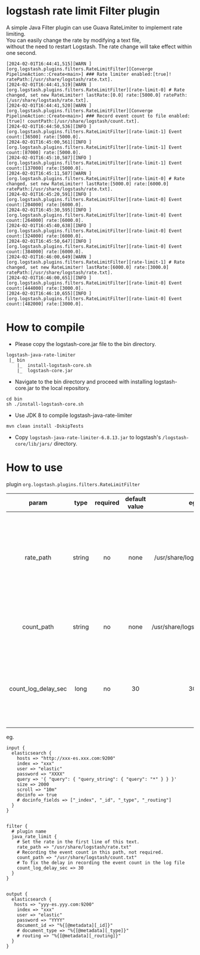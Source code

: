# logstash rate limit Filter plugin

A simple Java Filter plugin can use Guava RateLimiter to implement rate limiting.   
You can easily change the rate by modifying a text file,   
without the need to restart Logstash. The rate change will take effect within one second.

```
[2024-02-01T16:44:41,515][WARN ][org.logstash.plugins.filters.RateLimitFilter][Converge PipelineAction::Create<main>] ### Rate limiter enabled:[true]! ratePath:[/usr/share/logstash/rate.txt].
[2024-02-01T16:44:41,519][WARN ][org.logstash.plugins.filters.RateLimitFilter][rate-limit-0] # Rate changed, set new RateLimiter! lastRate:[0.0] rate:[5000.0] ratePath:[/usr/share/logstash/rate.txt].
[2024-02-01T16:44:41,520][WARN ][org.logstash.plugins.filters.RateLimitFilter][Converge PipelineAction::Create<main>] ### Record event count to file enabled:[true]! countPath:[/usr/share/logstash/count.txt].
[2024-02-01T16:44:50,536][INFO ][org.logstash.plugins.filters.RateLimitFilter][rate-limit-1] Event count:[36500] rate:[5000.0].
[2024-02-01T16:45:00,561][INFO ][org.logstash.plugins.filters.RateLimitFilter][rate-limit-1] Event count:[87000] rate:[5000.0].
[2024-02-01T16:45:10,587][INFO ][org.logstash.plugins.filters.RateLimitFilter][rate-limit-1] Event count:[137000] rate:[5000.0].
[2024-02-01T16:45:11,587][WARN ][org.logstash.plugins.filters.RateLimitFilter][rate-limit-0] # Rate changed, set new RateLimiter! lastRate:[5000.0] rate:[6000.0] ratePath:[/usr/share/logstash/rate.txt].
[2024-02-01T16:45:20,591][INFO ][org.logstash.plugins.filters.RateLimitFilter][rate-limit-0] Event count:[204000] rate:[6000.0].
[2024-02-01T16:45:30,595][INFO ][org.logstash.plugins.filters.RateLimitFilter][rate-limit-0] Event count:[264000] rate:[6000.0].
[2024-02-01T16:45:40,638][INFO ][org.logstash.plugins.filters.RateLimitFilter][rate-limit-0] Event count:[324000] rate:[6000.0].
[2024-02-01T16:45:50,647][INFO ][org.logstash.plugins.filters.RateLimitFilter][rate-limit-0] Event count:[384000] rate:[6000.0].
[2024-02-01T16:46:00,649][WARN ][org.logstash.plugins.filters.RateLimitFilter][rate-limit-1] # Rate changed, set new RateLimiter! lastRate:[6000.0] rate:[3000.0] ratePath:[/usr/share/logstash/rate.txt].
[2024-02-01T16:46:00,651][INFO ][org.logstash.plugins.filters.RateLimitFilter][rate-limit-0] Event count:[444000] rate:[3000.0].
[2024-02-01T16:46:10,655][INFO ][org.logstash.plugins.filters.RateLimitFilter][rate-limit-0] Event count:[482000] rate:[3000.0].
```

# How to compile

- Please copy the logstash-core.jar file to the bin directory.

```
logstash-java-rate-limiter
 |_ bin
    |_  install-logstash-core.sh 
    |_  logstash-core.jar
```

- Navigate to the bin directory and proceed with installing logstash-core.jar to the local repository.

```shell
cd bin
sh ./install-logstash-core.sh
```

- Use JDK 8 to compile logstash-java-rate-limiter

```
mvn clean install -DskipTests
```

- Copy `logstash-java-rate-limiter-6.8.13.jar` to logstash's `/logstash-core/lib/jars/` directory.

# How to use

plugin `org.logstash.plugins.filters.RateLimitFilter`

|        param        |  type  | required | default value |              eg               |                                                    desc                                                     |
|:-------------------:|:------:|:--------:|:-------------:|:-----------------------------:|:-----------------------------------------------------------------------------------------------------------:|
|      rate_path      | string |    no    |     none      | /usr/share/logstash/rate.txt  | Get the rate from this text file path, using only the first line. You can change the value in it if needed. |
|     count_path      | string |    no    |     none      | /usr/share/logstash/count.txt |                                  Record the count of events in this path.                                   |
| count_log_delay_sec |  long  |    no    |      30       |              30               |                Record the count of events in the Logstash log with a fixed delay in seconds.                |

eg.

```shell
input {
  elasticsearch {
    hosts => "http://xxx-es.xxx.com:9200"
    index => "xxx"
    user => "elastic"
    password => "XXXX"
    query => '{ "query": { "query_string": { "query": "*" } } }'
    size => 2000
    scroll => "10m"
    docinfo => true
    # docinfo_fields => ["_index", "_id", "_type", "_routing"]
  }
}


filter {
  # plugin name
  java_rate_limit {
    # Set the rate in the first line of this text.
    rate_path => "/usr/share/logstash/rate.txt"
    # Recording the event count in this path, not required.
    count_path => "/usr/share/logstash/count.txt"
    # To fix the delay in recording the event count in the log file
    count_log_delay_sec => 30
  }
}


output {
  elasticsearch {
   hosts => "yyy-es.yyy.com:9200"
    index => "xxx"
    user => "elastic"
    password => "YYYY"
    document_id => "%{[@metadata][_id]}"
    # document_type => "%{[@metadata][_type]}"
    # routing => "%{[@metadata][_routing]}"
  }
}

```